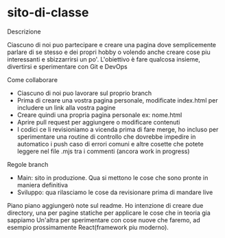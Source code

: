 # sito-di-classe

Descrizione

Ciascuno di noi puo partecipare e creare una pagina dove semplicemente parlare di se stesso e dei propri hobby
o volendo anche creare cose piu interessanti e sbizzarrirsi un po'.
L'obiettivo è fare qualcosa insieme, divertirsi e sperimentare con Git e DevOps

Come collaborare

- Ciascuno di noi puo lavorare sul proprio branch
- Prima di creare una vostra pagina personale, modificate index.html per includere un link alla vostra pagine
- Creare quindi una propria pagina personale ex: nome.html
- Aprire pull request per aggiungere o modificare contenuti
- I codici ce li revisioniamo a vicenda prima di fare merge, ho incluso per sperimentare una routine di controllo che dovrebbe impedire in automatico i push
  caso di errori comuni e altre cosette che potete leggere nel file .mjs tra i commenti (ancora work in progress)

Regole branch

- Main: sito in produzione. Qua si mettono le cose che sono pronte in maniera definitiva
- Sviluppo: qua rilasciamo le cose da revisionare prima di mandare live

Piano piano aggiungerò note sul readme. Ho intenzione di creare due directory, una per pagine statiche per applicare le cose che in teoria gia sappiamo
Un'altra per sperimentare con cose nuove che faremo, ad esempio prossimamente React(framework piu moderno).
